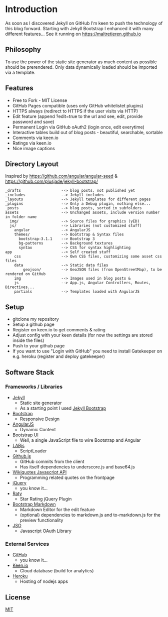 # Introduction

As soon as I discovered Jekyll on GitHub I'm keen to push the technology of this blog forward.
Starting with Jekyll Bootstrap I enhanced it with many different features... See it running on
https://maltretieren.github.io

## Philosophy
To use the power of the static site generator as much content as possible should be prerendered.
Only data dynamically loaded should be imported via a template.

## Features
- Free to Fork - MIT License
- GitHub Pages compatible (uses only GitHub whitelistet plugins)
- HTTPS always (redirect to HTTPS if the user visits via HTTP)
- Edit feature (append ?edit=true to the url and see, edit, provide password and save)
- Permanent Login via GitHub oAuth2 (login once, edit everytime)
- Interactive tables build out of blog posts - beautiful, searchable, sortable
- Comments via keen.io
- Ratings via keen.io
- Nice image captions

## Directory Layout
Inspired by https://github.com/angular/angular-seed & https://github.com/plusjade/jekyll-bootstrap/

    _drafts                  --> blog posts, not published yet
    _includes                --> Jekyll includes
    _layouts                 --> Jekyll templates for different pages
    _plugins                 --> Only a Debug plugin, nothing else...
    _posts                   --> blog posts, sorted in subfolders
    assets                   --> Unchanged assets, include version number in folder name
      img/                   --> Source files for graphics (yED)
      js/                    --> Libraries (not customized stuff)
        angular              --> AngularJS
        themes/              --> Bootstrap & Syntax files
          bootstrap-3.1.1    --> Bootstrap 3
          bg-patterns        --> Background textures
          syntax             --> CSS for syntax highlighting
    app                      --> Self created stuff
	    css                  --> Own CSS files, customizing some asset css files
		data                 --> Static data files
		    geojson/         --> GeoJSON files (from OpenStreetMap), to be rendered on GitHub
		img                  --> Images used in blog posts & 
		js                   --> App.js, Angular Controllers, Routes, Directives...
		partials             --> Templates loaded with AngularJS
	    
			

## Setup
- gitclone my repository
- Setup a github page
- Register on keen.io to get comments & rating
- Adjust config with your keen details (for now the settings are stored inside the files)
- Push to your github page
- If you want to use "Login with GitHub" you need to install Gatekeeper on e.g. heroku (register and deploy gatekeeper)

## Software Stack
### Frameworks / Libraries
- [Jekyll](http://jekyllrb.com/)
    - Static site generator
	- As a starting point I used [Jekyll Bootstrap](http://jekyllbootstrap.com/)
- [Bootstrap](http://getbootstrap.com/)
    - Responsive Design
- [AngularJS](http://angularjs.org/)
    - Dynamic Content
- [Bootstrap UI](http://angular-ui.github.io/bootstrap/)
    - Well, a single JavaScript file to wire Bootstrap and Angular
- [LABjs](http://labjs.com/)
    - ScriptLoader
- [Github.js](https://github.com/michael/github) 
    - GitHub commits from the client 
	- Has itself dependencies to underscore.js and base64.js
- [Wikiquotes Javascript API](https://github.com/natetyler/wikiquotes-api)
    - Programming related quotes on the frontpage
- [jQuery](http://jquery.com/)
    - you know it...
- [Raty](http://wbotelhos.com/raty/)
    - Star Rating jQuery Plugin
- [Bootstrap Markdown](http://toopay.github.io/bootstrap-markdown/)
    - Markdown Editor for the edit feature
	- (optional) dependencies to markdown.js and to-markdown.js for the preview functionality
- [JSO](https://github.com/andreassolberg/jso)
    - Javascript OAuth Library

### External Services
- [GitHub](https://github.com/)
    - you know it...
- [Keen.io](https://keen.io)
    - Cloud database (build for analytics)
- [Heroku](https://dashboard.heroku.com)
    - Hosting of nodejs apps

## License

[MIT](http://opensource.org/licenses/MIT)
